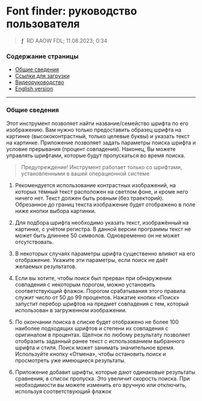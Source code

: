 # Font finder: руководство пользователя
> **ƒ** &nbsp;RD AAOW FDL; 11.08.2023; 0:34



### Содержание страницы

- [Общие сведения](#section-1)
- [Ссылки для загрузки](https://adslbarxatov.github.io/DPArray/ru#font-finder)
- [Видеоруководство](https://youtube.com/watch?v=zK-6pfEMCbA)
- [English version](https://adslbarxatov.github.io/FontFinder)

---

### Общие сведения

Этот инструмент позволяет найти название/семейство шрифта по его изображению. Вам нужно только
предоставить образец шрифта на картинке (высококонтрастный, только целевые буквы) и указать текст на картинке.
Приложение позволяет задать параметры поиска шрифта и условие прерывания (процент совпадения).
Наконец, Вы можете управлять шрифтами, которые будут пропускаться во время поиска.

> Предупреждение! Инструмент работает только со шрифтами, установленными в вашей операционной системе

1. Рекомендуется использование контрастных изображений, на которых тёмный текст расположен на светлом фоне,
и кроме него ничего нет. Текст должен быть ровным (без траекторий). Обрезанное до границ текста изображение
будет отображено в поле ниже кнопки выбора картинки.

2. Для подбора шрифта необходимо указать текст, изображённый на картинке, с учётом регистра.  В данной версии
программы текст не может быть длиннее 50 символов. Одновременно он не может отсутствовать.

3. В некоторых случаях параметры шрифта существенно влияют на его отображение. Укажите эти параметры,
если поиск не даёт желаемых результатов.

4. Если вы хотите, чтобы поиск был прерван при обнаружении совпадения с некоторым порогом, можно установить
соответствующий флажок. Порогом срабатывания этого правила служит число от 50 до 99 процентов. Нажатие кнопки
«Поиск» запустит перебор шрифтов на предмет совпадения с тем, который использован в загруженном изображении.

5. По окончании поиска в списке будет отображено не более 100 наиболее подходящих шрифтов и степени их совпадения
с оригиналом в процентах. Щелчок по любому результату позволяет отобразить заданный ранее текст с использованием
выбранного шрифта и стиля. Поиск может занимать значительное время. Используйте кнопку «Отмена», чтобы остановить
поиск и просмотреть уже имеющиеся результаты.

6. Приложение добавит шрифты, которые дают одинаковые результаты сравнения, в список пропуска. Это увеличит
скорость поиска. При необходимости вы можете изменить его вручную или отключить, используя соответствующий флажок
